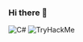 ### Hi there 👋

<!--
**Leox48/Leox48** is a ✨ _special_ ✨ repository because its `README.md` (this file) appears on your GitHub profile.

Here are some ideas to get you started:

- 🔭 I’m currently working on ...
- 🌱 I’m currently learning ...
- 👯 I’m looking to collaborate on ...
- 🤔 I’m looking for help with ...
- 💬 Ask me about ...
- 📫 How to reach me: ...
- 😄 Pronouns: ...
- ⚡ Fun fact: ...
-->

![C#](https://img.shields.io/badge/c%23-%23239120.svg?style=for-the-badge&logo=c-sharp&logoColor=white)
<img src="https://tryhackme-badges.s3.amazonaws.com/Leox48.png" alt="TryHackMe">
